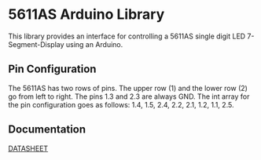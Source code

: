 # 5611AS Arduino Library

This library provides an interface for controlling a 5611AS single digit LED 7-Segment-Display using an Arduino.

## Pin Configuration

The 5611AS has two rows of pins. The upper row (1) and the lower row (2) go from left to right.
The pins 1.3 and 2.3 are always GND.
The int array for the pin configuration goes as follows:
1.4, 1.5, 2.4, 2.2, 2.1, 1.2, 1.1, 2.5.

## Documentation

[DATASHEET](https://www.sparkfun.com/datasheets/Components/General/5611AS.pdf)
